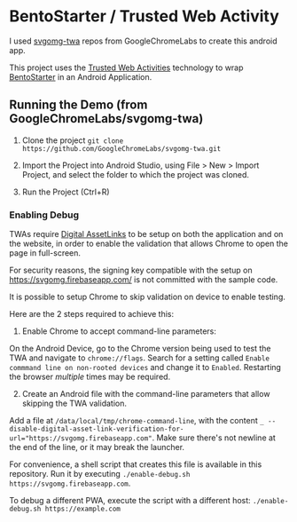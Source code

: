 # BentoStarter / Trusted Web Activity

I used [svgomg-twa](https://github.com/GoogleChromeLabs/svgomg-twa) repos from GoogleChromeLabs to create this android app.

This project uses the
[Trusted Web Activities](https://developers.google.com/web/updates/2017/10/using-twa) technology
to wrap [BentoStarter](https://github.com/kefranabg/bento-starter) in an Android Application.

## Running the Demo (from GoogleChromeLabs/svgomg-twa)

1. Clone the project
``
git clone https://github.com/GoogleChromeLabs/svgomg-twa.git
``

2. Import the Project into Android Studio, using File > New > Import Project, and select the folder
to which the project was cloned.

3. Run the Project (Ctrl+R)

### Enabling Debug

TWAs require [Digital AssetLinks](https://developers.google.com/digital-asset-links/) to be setup
on both the application and on the website, in order to enable the validation that allows Chrome to
open the page in full-screen.

For security reasons, the signing key compatible with the setup on
https://svgomg.firebaseapp.com/ is not committed with the sample code.

It is possible to setup Chrome to skip validation on device to enable testing.

Here are the 2 steps required to achieve this:

1. Enable Chrome to accept command-line parameters:

On the Android Device, go to the Chrome version being used to test the TWA and navigate to
`chrome://flags`. Search for a setting called `Enable commmand line on non-rooted devices` and
change it to `Enabled`. Restarting the browser *multiple* times may be required.

2. Create an Android file with the command-line parameters that allow skipping the TWA validation.

Add a file at `/data/local/tmp/chrome-command-line`, with the content
`_ --disable-digital-asset-link-verification-for-url="https://svgomg.firebaseapp.com"`. Make sure
there's not newline at the end of the line, or it may break the launcher.

For convenience, a shell script that creates this file is available in this repository. Run it
by executing `./enable-debug.sh https://svgomg.firebaseapp.com`.

To debug a different PWA, execute the script with a different host:
`./enable-debug.sh https://example.com`
